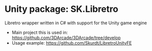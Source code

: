 # Unity package: SK.Libretro
Libretro wrapper written in C# with support for the Unity game engine

- Main project this is used in: https://github.com/3DArcade/3DArcade/tree/develop
- Usage example: https://github.com/Skurdt/LibretroUnityFE

